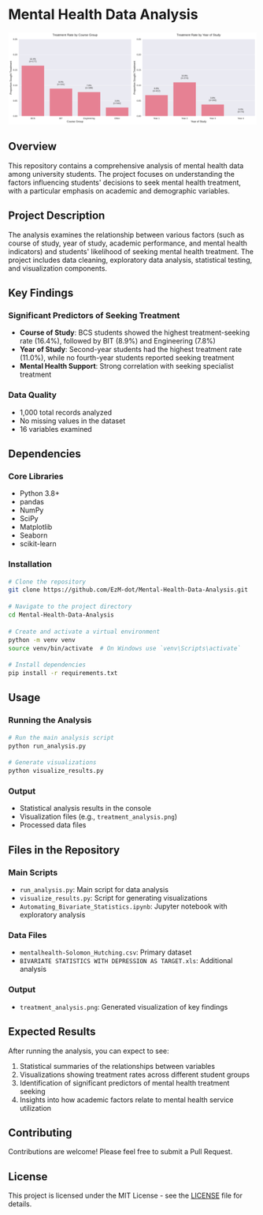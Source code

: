 # Mental Health Data Analysis

![Mental Health Analysis](treatment_analysis.png)

## Overview
This repository contains a comprehensive analysis of mental health data among university students. The project focuses on understanding the factors influencing students' decisions to seek mental health treatment, with a particular emphasis on academic and demographic variables.

## Project Description
The analysis examines the relationship between various factors (such as course of study, year of study, academic performance, and mental health indicators) and students' likelihood of seeking mental health treatment. The project includes data cleaning, exploratory data analysis, statistical testing, and visualization components.

## Key Findings

### Significant Predictors of Seeking Treatment
- **Course of Study**: BCS students showed the highest treatment-seeking rate (16.4%), followed by BIT (8.9%) and Engineering (7.8%)
- **Year of Study**: Second-year students had the highest treatment rate (11.0%), while no fourth-year students reported seeking treatment
- **Mental Health Support**: Strong correlation with seeking specialist treatment

### Data Quality
- 1,000 total records analyzed
- No missing values in the dataset
- 16 variables examined

## Dependencies

### Core Libraries
- Python 3.8+
- pandas
- NumPy
- SciPy
- Matplotlib
- Seaborn
- scikit-learn

### Installation
```bash
# Clone the repository
git clone https://github.com/EzM-dot/Mental-Health-Data-Analysis.git

# Navigate to the project directory
cd Mental-Health-Data-Analysis

# Create and activate a virtual environment
python -m venv venv
source venv/bin/activate  # On Windows use `venv\Scripts\activate`

# Install dependencies
pip install -r requirements.txt
```

## Usage

### Running the Analysis
```bash
# Run the main analysis script
python run_analysis.py

# Generate visualizations
python visualize_results.py
```

### Output
- Statistical analysis results in the console
- Visualization files (e.g., `treatment_analysis.png`)
- Processed data files

## Files in the Repository

### Main Scripts
- `run_analysis.py`: Main script for data analysis
- `visualize_results.py`: Script for generating visualizations
- `Automating_Bivariate_Statistics.ipynb`: Jupyter notebook with exploratory analysis

### Data Files
- `mentalhealth-Solomon_Hutching.csv`: Primary dataset
- `BIVARIATE STATISTICS WITH DEPRESSION AS TARGET.xls`: Additional analysis

### Output
- `treatment_analysis.png`: Generated visualization of key findings

## Expected Results
After running the analysis, you can expect to see:
1. Statistical summaries of the relationships between variables
2. Visualizations showing treatment rates across different student groups
3. Identification of significant predictors of mental health treatment seeking
4. Insights into how academic factors relate to mental health service utilization

## Contributing
Contributions are welcome! Please feel free to submit a Pull Request.

## License
This project is licensed under the MIT License - see the [LICENSE](LICENSE) file for details.
